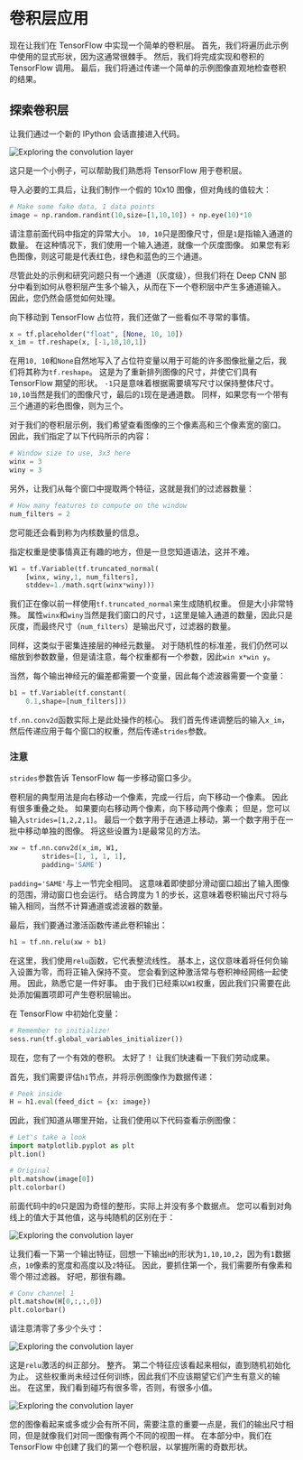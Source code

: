 # 卷积层应用

现在让我们在 TensorFlow 中实现一个简单的卷积层。 首先，我们将遍历此示例中使用的显式形状，因为这通常很棘手。 然后，我们将完成实现和卷积的 TensorFlow 调用。 最后，我们将通过传递一个简单的示例图像直观地检查卷积的结果。

## 探索卷积层

让我们通过一个新的 IPython 会话直接进入代码。

![Exploring the convolution layer](img/00048.jpg)

这只是一个小例子，可以帮助我们熟悉将 TensorFlow 用于卷积层。

导入必要的工具后，让我们制作一个假的 10x10 图像，但对角线的值较大：

```py
# Make some fake data, 1 data points
image = np.random.randint(10,size=[1,10,10]) + np.eye(10)*10
```

请注意前面代码中指定的异常大小。 `10, 10`只是图像尺寸，但是`1`是指输入通道的数量。 在这种情况下，我们使用一个输入通道，就像一个灰度图像。 如果您有彩色图像，则这可能是代表红色，绿色和蓝色的三个通道。

尽管此处的示例和研究问题只有一个通道（灰度级），但我们将在 Deep CNN 部分中看到如何从卷积层产生多个输入，从而在下一个卷积层中产生多通道输入。 因此，您仍然会感觉如何处理。

向下移动到 TensorFlow 占位符，我们还做了一些看似不寻常的事情。

```py
x = tf.placeholder("float", [None, 10, 10])
x_im = tf.reshape(x, [-1,10,10,1])
```

在用`10, 10`和`None`自然地写入了占位符变量以用于可能的许多图像批量之后，我们将其称为`tf.reshape`。 这是为了重新排列图像的尺寸，并使它们具有 TensorFlow 期望的形状。 `-1`只是意味着根据需要填写尺寸以保持整体尺寸。 `10,10`当然是我们的图像尺寸，最后的`1`现在是通道数。 同样，如果您有一个带有三个通道的彩色图像，则为三个。

对于我们的卷积层示例，我们希望查看图像的三个像素高和三个像素宽的窗口。 因此，我们指定了以下代码所示的内容：

```py
# Window size to use, 3x3 here
winx = 3
winy = 3
```

另外，让我们从每个窗口中提取两个特征，这就是我们的过滤器数量：

```py
# How many features to compute on the window
num_filters = 2
```

您可能还会看到称为内核数量的信息。

指定权重是使事情真正有趣的地方，但是一旦您知道语法，这并不难。

```py
W1 = tf.Variable(tf.truncated_normal(
    [winx, winy,1, num_filters],
    stddev=1./math.sqrt(winx*winy)))
```

我们正在像以前一样使用`tf.truncated_normal`来生成随机权重。 但是大小非常特殊。 属性`winx`和`winy`当然是我们窗口的尺寸，`1`这里是输入通道的数量，因此只是灰度，而最终尺寸（`num_filters`）是输出尺寸，过滤器的数量。

同样，这类似于密集连接层的神经元数量。 对于随机性的标准差，我们仍然可以缩放到参数数量，但是请注意，每个权重都有一个参数，因此`win x*win y`。

当然，每个输出神经元的偏差都需要一个变量，因此每个滤波器需要一个变量：

```py
b1 = tf.Variable(tf.constant(
    0.1,shape=[num_filters]))
```

`tf.nn.conv2d`函数实际上是此处操作的核心。 我们首先传递调整后的输入`x_im`，然后传递应用于每个窗口的权重，然后传递`strides`参数。

### 注意

`strides`参数告诉 TensorFlow 每一步移动窗口多少。

卷积层的典型用法是向右移动一个像素，完成一行后，向下移动一个像素。 因此有很多重叠之处。 如果要向右移动两个像素，向下移动两个像素； 但是，您可以输入`strides=[1,2,2,1]`。 最后一个数字用于在通道上移动，第一个数字用于在一批中移动单独的图像。 将这些设置为`1`是最常见的方法。

```py
xw = tf.nn.conv2d(x_im, W1,
        strides=[1, 1, 1, 1],
        padding='SAME')
```

`padding='SAME'`与上一节完全相同。 这意味着即使部分滑动窗口超出了输入图像的范围，滑动窗口也会运行。 结合跨度为 1 的步长，这意味着卷积输出尺寸将与输入相同，当然不计算通道或滤波器的数量。

最后，我们要通过激活函数传递此卷积输出：

```py
h1 = tf.nn.relu(xw + b1)
```

在这里，我们使用`relu`函数，它代表整流线性。 基本上，这仅意味着将任何负输入设置为零，而将正输入保持不变。 您会看到这种激活常与卷积神经网络一起使用。 因此，熟悉它是一件好事。 由于我们已经乘以`W1`权重，因此我们只需要在此处添加偏置项即可产生卷积层输出。

在 TensorFlow 中初始化变量：

```py
# Remember to initialize!
sess.run(tf.global_variables_initializer())
```

现在，您有了一个有效的卷积。 太好了！ 让我们快速看一下我们劳动成果。

首先，我们需要评估`h1`节点，并将示例图像作为数据传递：

```py
# Peek inside
H = h1.eval(feed_dict = {x: image})
```

因此，我们知道从哪里开始，让我们使用以下代码查看示例图像：

```py
# Let's take a look
import matplotlib.pyplot as plt
plt.ion()

# Original
plt.matshow(image[0])
plt.colorbar()
```

前面代码中的`0`只是因为奇怪的整形，实际上并没有多个数据点。 您可以看到对角线上的值大于其他值，这与纯随机的区别在于：

![Exploring the convolution layer](img/00049.jpg)

让我们看一下第一个输出特征，回想一下输出`H`的形状为`1,10,10,2`，因为有`1`数据点，`10`像素的宽度和高度以及`2`特征。 因此，要抓住第一个，我们需要所有像素和零个带过滤器。 好吧，那很有趣。

```py
# Conv channel 1
plt.matshow(H[0,:,:,0])
plt.colorbar()
```

请注意清零了多少个头寸：

![Exploring the convolution layer](img/00050.jpg)

这是`relu`激活的纠正部分。 整齐。 第二个特征应该看起来相似，直到随机初始化为止。 这些权重尚未经过任何训练，因此我们不应该期望它们产生有意义的输出。 在这里，我们看到碰巧有很多零，否则，有很多小值。

![Exploring the convolution layer](img/00051.jpg)

您的图像看起来或多或少会有所不同，需要注意的重要一点是，我们的输出尺寸相同，但是就像我们对同一图像有两个不同的视图一样。 在本部分中，我们在 TensorFlow 中创建了我们的第一个卷积层，以掌握所需的奇数形状。